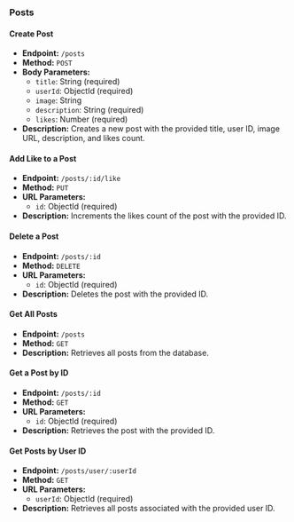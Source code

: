
### Posts

#### Create Post

- **Endpoint:** `/posts`
- **Method:** `POST`
- **Body Parameters:**
  - `title`: String (required)
  - `userId`: ObjectId (required)
  - `image`: String
  - `description`: String (required)
  - `likes`: Number (required)
- **Description:** Creates a new post with the provided title, user ID, image URL, description, and likes count.

#### Add Like to a Post

- **Endpoint:** `/posts/:id/like`
- **Method:** `PUT`
- **URL Parameters:**
  - `id`: ObjectId (required)
- **Description:** Increments the likes count of the post with the provided ID.

#### Delete a Post

- **Endpoint:** `/posts/:id`
- **Method:** `DELETE`
- **URL Parameters:**
  - `id`: ObjectId (required)
- **Description:** Deletes the post with the provided ID.

#### Get All Posts

- **Endpoint:** `/posts`
- **Method:** `GET`
- **Description:** Retrieves all posts from the database.

#### Get a Post by ID

- **Endpoint:** `/posts/:id`
- **Method:** `GET`
- **URL Parameters:**
  - `id`: ObjectId (required)
- **Description:** Retrieves the post with the provided ID.

#### Get Posts by User ID

- **Endpoint:** `/posts/user/:userId`
- **Method:** `GET`
- **URL Parameters:**
  - `userId`: ObjectId (required)
- **Description:** Retrieves all posts associated with the provided user ID.